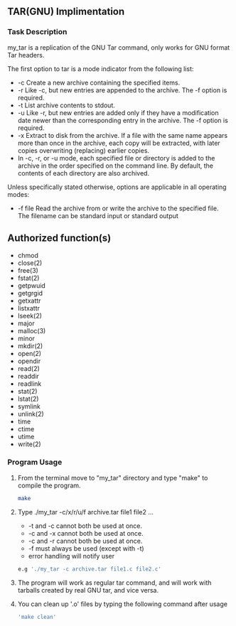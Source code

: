 <!-- GETTING STARTED -->
## TAR(GNU) Implimentation
### Task Description

my_tar is a replication of the GNU Tar command, only works for GNU format Tar headers.

The first option to tar is a mode indicator from the following list:

* -c Create a new archive containing the specified items.
* -r Like -c, but new entries are appended to the archive. The -f option is required.
* -t List archive contents to stdout.
* -u Like -r, but new entries are added only if they have a modification date newer than the corresponding entry in the archive. The -f option is required.
* -x Extract to disk from the archive. If a file with the same name appears more than once in the archive, each copy will be extracted, with later copies overwriting (replacing) earlier copies.
* In -c, -r, or -u mode, each specified file or directory is added to the archive in the order specified on the command line. By default, the contents of each directory are also archived.

Unless specifically stated otherwise, options are applicable in all operating modes:

* -f file Read the archive from or write the archive to the specified file. The filename can be standard input or standard output

## Authorized function(s)
* chmod
* close(2)
* free(3)
* fstat(2)
* getpwuid
* getgrgid
* getxattr
* listxattr
* lseek(2)
* major
* malloc(3)
* minor
* mkdir(2)
* open(2)
* opendir
* read(2)
* readdir
* readlink
* stat(2)
* lstat(2)
* symlink
* unlink(2)
* time
* ctime
* utime
* write(2)

### Program Usage

1. From the terminal move to "my_tar" directory and type "make" to compile the program.

   ```sh
   make
   ```
2. Type ./my_tar -c/x/r/u/f archive.tar file1 file2 ...
    * -t and -c cannot both be used at once.
    * -c and -x cannot both be used at once.
    * -c and -r cannot both be used at once.
    * -f must always be used (except with -t)
    * error handling will notify user 

   ```sh
   e.g './my_tar -c archive.tar file1.c file2.c'
   ```
3. The program will work as regular tar command, and will work with tarballs created by real GNU tar, and vice versa. 

4. You can clean up '.o' files by typing the following command after usage
    ```sh
   'make clean'
   ```
